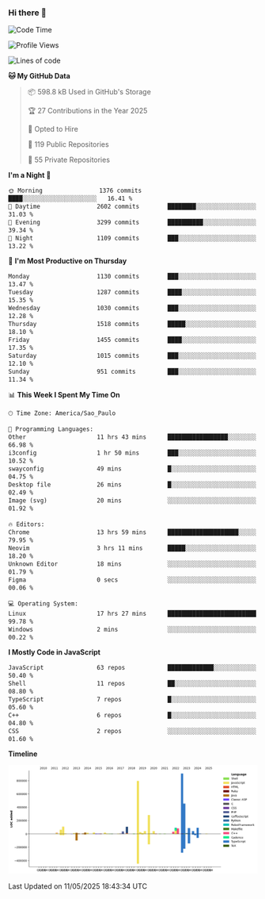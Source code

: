 ### Hi there 👋

<!--START_SECTION:waka-->
![Code Time](http://img.shields.io/badge/Code%20Time-7%2C155%20hrs%2041%20mins-blue)

![Profile Views](http://img.shields.io/badge/Profile%20Views-1-blue)

![Lines of code](https://img.shields.io/badge/From%20Hello%20World%20I%27ve%20Written-3.5%20million%20lines%20of%20code-blue)

**🐱 My GitHub Data** 

> 📦 598.8 kB Used in GitHub's Storage 
 > 
> 🏆 27 Contributions in the Year 2025
 > 
> 💼 Opted to Hire
 > 
> 📜 119 Public Repositories 
 > 
> 🔑 55 Private Repositories 
 > 
**I'm a Night 🦉** 

```text
🌞 Morning                1376 commits        ████░░░░░░░░░░░░░░░░░░░░░   16.41 % 
🌆 Daytime                2602 commits        ████████░░░░░░░░░░░░░░░░░   31.03 % 
🌃 Evening                3299 commits        ██████████░░░░░░░░░░░░░░░   39.34 % 
🌙 Night                  1109 commits        ███░░░░░░░░░░░░░░░░░░░░░░   13.22 % 
```
📅 **I'm Most Productive on Thursday** 

```text
Monday                   1130 commits        ███░░░░░░░░░░░░░░░░░░░░░░   13.47 % 
Tuesday                  1287 commits        ████░░░░░░░░░░░░░░░░░░░░░   15.35 % 
Wednesday                1030 commits        ███░░░░░░░░░░░░░░░░░░░░░░   12.28 % 
Thursday                 1518 commits        █████░░░░░░░░░░░░░░░░░░░░   18.10 % 
Friday                   1455 commits        ████░░░░░░░░░░░░░░░░░░░░░   17.35 % 
Saturday                 1015 commits        ███░░░░░░░░░░░░░░░░░░░░░░   12.10 % 
Sunday                   951 commits         ███░░░░░░░░░░░░░░░░░░░░░░   11.34 % 
```


📊 **This Week I Spent My Time On** 

```text
🕑︎ Time Zone: America/Sao_Paulo

💬 Programming Languages: 
Other                    11 hrs 43 mins      █████████████████░░░░░░░░   66.98 % 
i3config                 1 hr 50 mins        ███░░░░░░░░░░░░░░░░░░░░░░   10.52 % 
swayconfig               49 mins             █░░░░░░░░░░░░░░░░░░░░░░░░   04.75 % 
Desktop file             26 mins             █░░░░░░░░░░░░░░░░░░░░░░░░   02.49 % 
Image (svg)              20 mins             ░░░░░░░░░░░░░░░░░░░░░░░░░   01.92 % 

🔥 Editors: 
Chrome                   13 hrs 59 mins      ████████████████████░░░░░   79.95 % 
Neovim                   3 hrs 11 mins       █████░░░░░░░░░░░░░░░░░░░░   18.20 % 
Unknown Editor           18 mins             ░░░░░░░░░░░░░░░░░░░░░░░░░   01.79 % 
Figma                    0 secs              ░░░░░░░░░░░░░░░░░░░░░░░░░   00.06 % 

💻 Operating System: 
Linux                    17 hrs 27 mins      █████████████████████████   99.78 % 
Windows                  2 mins              ░░░░░░░░░░░░░░░░░░░░░░░░░   00.22 % 
```

**I Mostly Code in JavaScript** 

```text
JavaScript               63 repos            █████████████░░░░░░░░░░░░   50.40 % 
Shell                    11 repos            ██░░░░░░░░░░░░░░░░░░░░░░░   08.80 % 
TypeScript               7 repos             █░░░░░░░░░░░░░░░░░░░░░░░░   05.60 % 
C++                      6 repos             █░░░░░░░░░░░░░░░░░░░░░░░░   04.80 % 
CSS                      2 repos             ░░░░░░░░░░░░░░░░░░░░░░░░░   01.60 % 
```



**Timeline**

![Lines of Code chart](https://raw.githubusercontent.com/jampow/jampow/master/assets/bar_graph.png)


 Last Updated on 11/05/2025 18:43:34 UTC
<!--END_SECTION:waka-->

